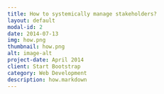 ```yaml
---
title: How to systemically manage stakeholders?
layout: default
modal-id: 2
date: 2014-07-13
img: how.png
thumbnail: how.png
alt: image-alt
project-date: April 2014
client: Start Bootstrap
category: Web Development
description: how.markdown
---
```


